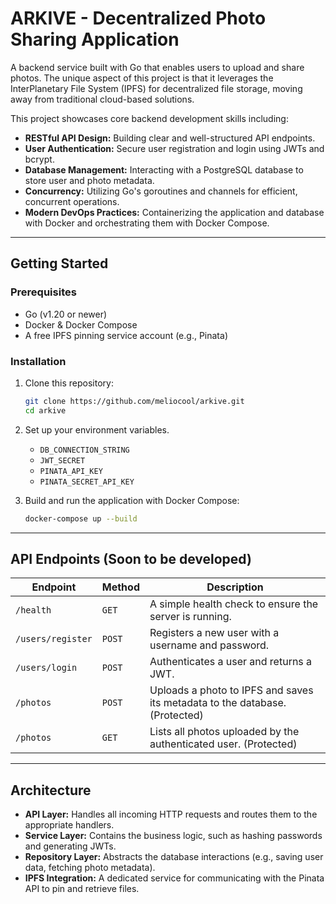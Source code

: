 # ARKIVE - Decentralized Photo Sharing Application

A backend service built with Go that enables users to upload and share photos. The unique aspect of this project is that it leverages the InterPlanetary File System (IPFS) for decentralized file storage, moving away from traditional cloud-based solutions.

This project showcases core backend development skills including:
* **RESTful API Design:** Building clear and well-structured API endpoints.
* **User Authentication:** Secure user registration and login using JWTs and bcrypt.
* **Database Management:** Interacting with a PostgreSQL database to store user and photo metadata.
* **Concurrency:** Utilizing Go's goroutines and channels for efficient, concurrent operations.
* **Modern DevOps Practices:** Containerizing the application and database with Docker and orchestrating them with Docker Compose.

---

## Getting Started

### Prerequisites

* Go (v1.20 or newer)
* Docker & Docker Compose
* A free IPFS pinning service account (e.g., Pinata)

### Installation

1.  Clone this repository:
    ```bash
    git clone https://github.com/meliocool/arkive.git
    cd arkive
    ```

2.  Set up your environment variables.
    * `DB_CONNECTION_STRING`
    * `JWT_SECRET`
    * `PINATA_API_KEY`
    * `PINATA_SECRET_API_KEY`

3.  Build and run the application with Docker Compose:
    ```bash
    docker-compose up --build
    ```

---

## API Endpoints (Soon to be developed)

| Endpoint                  | Method | Description                                                                 |
| ------------------------- | ------ | --------------------------------------------------------------------------- |
| `/health`                 | `GET`  | A simple health check to ensure the server is running.                      |
| `/users/register`         | `POST` | Registers a new user with a username and password.                          |
| `/users/login`            | `POST` | Authenticates a user and returns a JWT.                                     |
| `/photos`                 | `POST` | Uploads a photo to IPFS and saves its metadata to the database. (Protected) |
| `/photos`                 | `GET`  | Lists all photos uploaded by the authenticated user. (Protected)            |

---

## Architecture

* **API Layer:** Handles all incoming HTTP requests and routes them to the appropriate handlers.
* **Service Layer:** Contains the business logic, such as hashing passwords and generating JWTs.
* **Repository Layer:** Abstracts the database interactions (e.g., saving user data, fetching photo metadata).
* **IPFS Integration:** A dedicated service for communicating with the Pinata API to pin and retrieve files.
